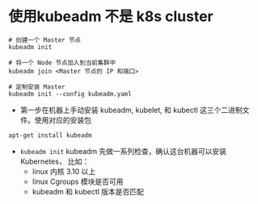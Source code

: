 # 使用kubeadm 不是 k8s cluster

```
# 创建一个 Master 节点
kubeadm init

# 将一个 Node 节点加入到当前集群中
kubeadm join <Master 节点的 IP 和端口>

# 定制安装 Master
kubeadm init --config kubeadm.yaml
```

* 第一步在机器上手动安装 kubeadm, kubelet, 和 kubectl 这三个二进制文件。使用对应的安装包

```
apt-get install kubeadm
```
* `kubeadm init` kubeadm 先做一系列检查，确认这台机器可以安装 Kubernetes， 比如：
    * linux 内核 3.10 以上
    * linux Cgroups 模块是否可用
    * kubeadm 和 kubectl 版本是否匹配

